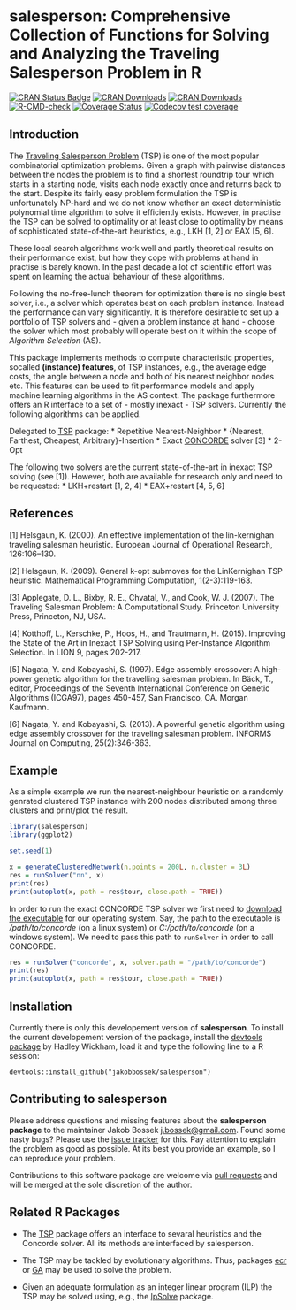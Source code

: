 
# salesperson: Comprehensive Collection of Functions for Solving and Analyzing the Traveling Salesperson Problem in R

<!-- badges: start -->

[![CRAN Status
Badge](http://www.r-pkg.org/badges/version/salesperson)](http://cran.r-project.org/web/packages/salesperson)
[![CRAN
Downloads](http://cranlogs.r-pkg.org/badges/salesperson)](http://cran.rstudio.com/web/packages/salesperson/index.html)
[![CRAN
Downloads](http://cranlogs.r-pkg.org/badges/grand-total/salesperson?color=orange)](http://cran.rstudio.com/web/packages/salesperson/index.html)
[![R-CMD-check](https://github.com/jakobbossek/salesperson/workflows/R-CMD-check/badge.svg)](https://github.com/jakobbossek/salesperson/actions)
[![Coverage
Status](https://coveralls.io/repos/jakobbossek/salesperson/badge.svg?branch=master&service=github)](https://coveralls.io/github/jakobbossek/salesperson?branch=master)
[![Codecov test
coverage](https://codecov.io/gh/jakobbossek/salesperson/branch/master/graph/badge.svg)](https://codecov.io/gh/jakobbossek/salesperson?branch=master)
<!-- badges: end -->

## Introduction

The [Traveling Salesperson
Problem](http://en.wikipedia.org/wiki/Travelling_salesman_problem) (TSP)
is one of the most popular combinatorial optimization problems. Given a
graph with pairwise distances between the nodes the problem is to find a
shortest roundtrip tour which starts in a starting node, visits each
node exactly once and returns back to the start. Despite its fairly easy
problem formulation the TSP is unfortunately NP-hard and we do not know
whether an exact deterministic polynomial time algorithm to solve it
efficiently exists. However, in practise the TSP can be solved to
optimality or at least close to optimality by means of sophisticated
state-of-the-art heuristics, e.g., LKH \[1, 2\] or EAX \[5, 6\].

These local search algorithms work well and partly theoretical results
on their performance exist, but how they cope with problems at hand in
practise is barely known. In the past decade a lot of scientific effort
was spent on learning the actual behaviour of these algorithms.

Following the no-free-lunch theorem for optimization there is no single
best solver, i.e., a solver which operates best on each problem
instance. Instead the performance can vary significantly. It is
therefore desirable to set up a portfolio of TSP solvers and - given a
problem instance at hand - choose the solver which most probably will
operate best on it within the scope of *Algorithm Selection* (AS).

This package implements methods to compute characteristic properties,
socalled **(instance) features**, of TSP instances, e.g., the average
edge costs, the angle between a node and both of his nearest neighbor
nodes etc. This features can be used to fit performance models and apply
machine learning algorithms in the AS context. The package furthermore
offers an R interface to a set of - mostly inexact - TSP solvers.
Currently the following algorithms can be applied.

Delegated to [TSP](https://cran.r-project.org/package=TSP) package: \*
Repetitive Nearest-Neighbor \* {Nearest, Farthest, Cheapest,
Arbitrary}-Insertion \* Exact
[CONCORDE](http://www.math.uwaterloo.ca/tsp/concorde.html) solver \[3\]
\* 2-Opt

The following two solvers are the current state-of-the-art in inexact
TSP solving (see \[1\]). However, both are available for research only
and need to be requested: \* LKH+restart \[1, 2, 4\] \* EAX+restart \[4,
5, 6\]

## References

\[1\] Helsgaun, K. (2000). An effective implementation of the
lin-kernighan traveling salesman heuristic. European Journal of
Operational Research, 126:106–130.

\[2\] Helsgaun, K. (2009). General k-opt submoves for the LinKernighan
TSP heuristic. Mathematical Programming Computation, 1(2-3):119-163.

\[3\] Applegate, D. L., Bixby, R. E., Chvatal, V., and Cook, W. J.
(2007). The Traveling Salesman Problem: A Computational Study. Princeton
University Press, Princeton, NJ, USA.

\[4\] Kotthoff, L., Kerschke, P., Hoos, H., and Trautmann, H. (2015).
Improving the State of the Art in Inexact TSP Solving using Per-Instance
Algorithm Selection. In LION 9, pages 202-217.

\[5\] Nagata, Y. and Kobayashi, S. (1997). Edge assembly crossover: A
high-power genetic algorithm for the travelling salesman problem. In
Bäck, T., editor, Proceedings of the Seventh International Conference on
Genetic Algorithms (ICGA97), pages 450-457, San Francisco, CA. Morgan
Kaufmann.

\[6\] Nagata, Y. and Kobayashi, S. (2013). A powerful genetic algorithm
using edge assembly crossover for the traveling salesman problem.
INFORMS Journal on Computing, 25(2):346-363.

## Example

As a simple example we run the nearest-neighbour heuristic on a randomly
genrated clustered TSP instance with 200 nodes distributed among three
clusters and print/plot the result.

``` r
library(salesperson)
library(ggplot2)

set.seed(1)

x = generateClusteredNetwork(n.points = 200L, n.cluster = 3L)
res = runSolver("nn", x)
print(res)
print(autoplot(x, path = res$tour, close.path = TRUE))
```

In order to run the exact CONCORDE TSP solver we first need to [download
the
executable](http://www.math.uwaterloo.ca/tsp/concorde/downloads/downloads.htm)
for our operating system. Say, the path to the executable is
*/path/to/concorde* (on a linux system) or *C:/path/to/concorde* (on a
windows system). We need to pass this path to `runSolver` in order to
call CONCORDE.

``` r
res = runSolver("concorde", x, solver.path = "/path/to/concorde")
print(res)
print(autoplot(x, path = res$tour, close.path = TRUE))
```

## Installation

Currently there is only this developement version of **salesperson**. To
install the current developement version of the package, install the
[devtools
package](http://cran.r-project.org/web/packages/devtools/index.html) by
Hadley Wickham, load it and type the following line to a R session:

``` splus
devtools::install_github("jakobbossek/salesperson")
```

## Contributing to salesperson

Please address questions and missing features about the **salesperson
package** to the maintainer Jakob Bossek <j.bossek@gmail.com>. Found
some nasty bugs? Please use the [issue
tracker](https://github.com/jakobbossek/salesperson/issues) for this.
Pay attention to explain the problem as good as possible. At its best
you provide an example, so I can reproduce your problem.

Contributions to this software package are welcome via [pull
requests](https://help.github.com/articles/about-pull-requests/) and
will be merged at the sole discretion of the author.

## Related R Packages

-   The [TSP](https://cran.r-project.org/package=TSP) package offers an
    interface to sevaral heuristics and the Concorde solver. All its
    methods are interfaced by salesperson.

-   The TSP may be tackled by evolutionary algorithms. Thus, packages
    [ecr](https://cran.r-project.org/package=ecr) or
    [GA](https://cran.r-project.org/package=GA) may be used to solve the
    problem.

-   Given an adequate formulation as an integer linear program (ILP) the
    TSP may be solved using, e.g., the
    [lpSolve](https://cran.r-project.org/web/packages/lpSolve/index.html)
    package.
